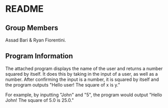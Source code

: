 # README

## Group Members

Assad Bari & Ryan Fiorentini.

## Program Information

The attached program displays the name of the user and returns a number squared by itself. It does this by taking in the input of a user, as well as a number. After confirming the input is a number, it is squared by itself and the program outputs "Hello user! The square of x is y."

For example, by inputting "John" and "5", the program would output "Hello John! The square of 5.0 is 25.0."

